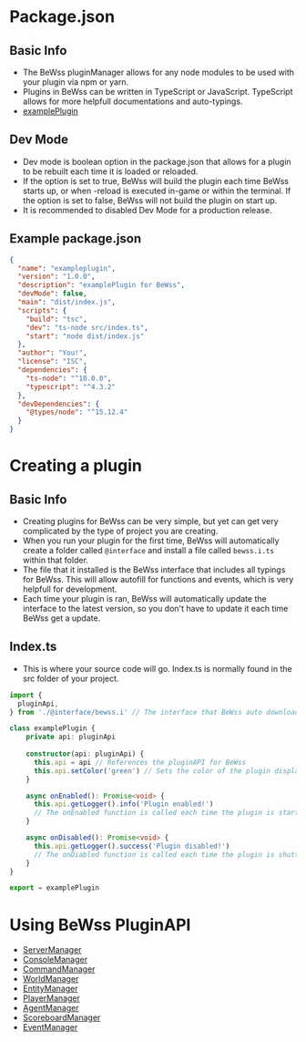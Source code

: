 # Package.json
## Basic Info
- The BeWss pluginManager allows for any node modules to be used with your plugin via npm or yarn.
- Plugins in BeWss can be written in TypeScript or JavaScript. TypeScript allows for more helpfull documentations and auto-typings.
- [examplePlugin](https://github.com/PMK744/Node-BEWSS/tree/main/docs/examplePlugin)

## Dev Mode
- Dev mode is boolean option in the package.json that allows for a plugin to be rebuilt each time it is loaded or reloaded.
- If the option is set to true, BeWss will build the plugin each time BeWss starts up, or when -reload is executed in-game or within the terminal. If the option is set to false, BeWss will not build the plugin on start up.
- It is recommended to disabled Dev Mode for a production release.

## Example package.json
```json
{
  "name": "exampleplugin",
  "version": "1.0.0",
  "description": "examplePlugin for BeWss",
  "devMode": false,
  "main": "dist/index.js",
  "scripts": {
    "build": "tsc",
    "dev": "ts-node src/index.ts",
    "start": "node dist/index.js"
  },
  "author": "You!",
  "license": "ISC",
  "dependencies": {
    "ts-node": "^10.0.0",
    "typescript": "^4.3.2"
  },
  "devDependencies": {
    "@types/node": "^15.12.4"
  }
}
```

# Creating a plugin
## Basic Info
- Creating plugins for BeWss can be very simple, but yet can get very complicated by the type of project you are creating.
- When you run your plugin for the first time, BeWss will automatically create a folder called ```@interface``` and install a file called ```bewss.i.ts``` within that folder.
- The file that it installed is the BeWss interface that includes all typings for BeWss. This will allow autofill for functions and events, which is very helpfull for development.
- Each time your plugin is ran, BeWss will automatically update the interface to the latest version, so you don't have to update it each time BeWss get a update.

## Index.ts
- This is where your source code will go. Index.ts is normally found in the src folder of your project.

```ts
import {
  pluginApi, 
} from './@interface/bewss.i' // The interface that BeWss auto downloads

class examplePlugin {
    private api: pluginApi
  
    constructor(api: pluginApi) {
      this.api = api // References the pluginAPI for BeWss
      this.api.setColor('green') // Sets the color of the plugin displayname in terminal
    }

    async onEnabled(): Promise<void> {
      this.api.getLogger().info('Plugin enabled!')
      // The onEnabled function is called each time the plugin is started
    }

    async onDisabled(): Promise<void> {
      this.api.getLogger().success('Plugin disabled!')
      // The onDiabled function is called each time the plugin is shutting down
    }
}

export = examplePlugin

```

# Using BeWss PluginAPI
- [ServerManager]()
- [ConsoleManager]()
- [CommandManager]()
- [WorldManager]()
- [EntityManager]()
- [PlayerManager]()
- [AgentManager]()
- [ScoreboardManager]()
- [EventManager]()
